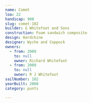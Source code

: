 ```yaml
---
name: Comet
loa: 22
handicap: 908
slug: comet-102
builder: G Whitefoot and Sons
construction: Foam sandwich composite
design: Hardchine
designer: Wyche and Coppock
owners:
  - from: 2009
    to: null
    owner: Richard Whitefoot
  - from: 2009
    to: null
    owner: R J Whitefoot
sailNumber: 102
yearBuilt: 2008
category: punts

---
```

